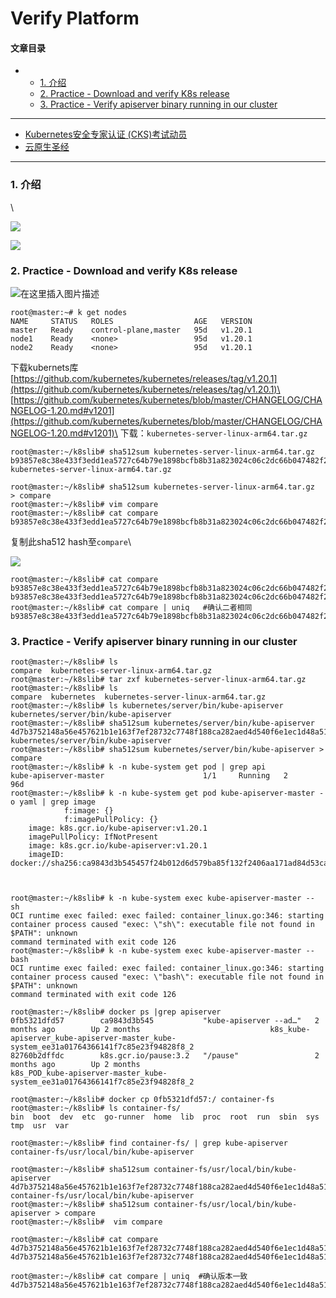 # Verify Platform

#### 文章目录

*
  * [1. 介绍](broken-reference)
  * [2. Practice - Download and verify K8s release](broken-reference)
  * [3. Practice - Verify apiserver binary running in our cluster](broken-reference)

***

* [Kubernetes安全专家认证 (CKS)考试动员](https://ghostwritten.blog.csdn.net/article/details/112358241)
* [云原生圣经](https://ghostwritten.blog.csdn.net/article/details/108562082)

***

### 1. 介绍 <a href="#1__8" id="1__8"></a>

\


![](https://img-blog.csdnimg.cn/20210422163352933.png?shadow\_10,text\_aHR0cHM6Ly9ibG9nLmNzZG4ubmV0L3hpeGloYWhhbGVsZWhlaGU=,size\_16,color\_FFFFFF,t\_70)

![](https://img-blog.csdnimg.cn/20210422163449691.png?shadow\_10,text\_aHR0cHM6Ly9ibG9nLmNzZG4ubmV0L3hpeGloYWhhbGVsZWhlaGU=,size\_16,color\_FFFFFF,t\_70)

### 2. Practice - Download and verify K8s release <a href="#2_practice__download_and_verify_k8s_release_11" id="2_practice__download_and_verify_k8s_release_11"></a>

![在这里插入图片描述](https://img-blog.csdnimg.cn/20210422163505874.png?x-oss-process=image/watermark,type\_ZmFuZ3poZW5naGVpdGk,shadow\_10,text\_aHR0cHM6Ly9ibG9nLmNzZG4ubmV0L3hpeGloYWhhbGVsZWhlaGU=,size\_16,color\_FFFFFF,t\_70)

```
root@master:~# k get nodes
NAME     STATUS   ROLES                  AGE   VERSION
master   Ready    control-plane,master   95d   v1.20.1
node1    Ready    <none>                 95d   v1.20.1
node2    Ready    <none>                 95d   v1.20.1
```

下载kubernets库\
[https://github.com/kubernetes/kubernetes/releases/tag/v1.20.1](https://github.com/kubernetes/kubernetes/releases/tag/v1.20.1)\
[https://github.com/kubernetes/kubernetes/blob/master/CHANGELOG/CHANGELOG-1.20.md#v1201](https://github.com/kubernetes/kubernetes/blob/master/CHANGELOG/CHANGELOG-1.20.md#v1201)\
下载：`kubernetes-server-linux-arm64.tar.gz`

```
root@master:~/k8slib# sha512sum kubernetes-server-linux-arm64.tar.gz 
b93857e8c38e433f3edd1ea5727c64b79e1898bcfb8b31a823024c06c2dc66b047482f28d8e89db5c1aae99532a7820dc0212b2aa5a51de3b9c94aa88514b372  kubernetes-server-linux-arm64.tar.gz

root@master:~/k8slib# sha512sum kubernetes-server-linux-arm64.tar.gz  > compare
root@master:~/k8slib# vim compare
root@master:~/k8slib# cat compare
b93857e8c38e433f3edd1ea5727c64b79e1898bcfb8b31a823024c06c2dc66b047482f28d8e89db5c1aae99532a7820dc0212b2aa5a51de3b9c94aa88514b372
```

复制此sha512 hash至`compare`\


![](https://img-blog.csdnimg.cn/20210425153228226.png?shadow\_10,text\_aHR0cHM6Ly9ibG9nLmNzZG4ubmV0L3hpeGloYWhhbGVsZWhlaGU=,size\_16,color\_FFFFFF,t\_70)

```
root@master:~/k8slib# cat compare
b93857e8c38e433f3edd1ea5727c64b79e1898bcfb8b31a823024c06c2dc66b047482f28d8e89db5c1aae99532a7820dc0212b2aa5a51de3b9c94aa88514b372
b93857e8c38e433f3edd1ea5727c64b79e1898bcfb8b31a823024c06c2dc66b047482f28d8e89db5c1aae99532a7820dc0212b2aa5a51de3b9c94aa88514b372
root@master:~/k8slib# cat compare | uniq   #确认二者相同
b93857e8c38e433f3edd1ea5727c64b79e1898bcfb8b31a823024c06c2dc66b047482f28d8e89db5c1aae99532a7820dc0212b2aa5a51de3b9c94aa88514b372
```

### 3. Practice - Verify apiserver binary running in our cluster <a href="#3_practice__verify_apiserver_binary_running_in_our_cluster_46" id="3_practice__verify_apiserver_binary_running_in_our_cluster_46"></a>

```
root@master:~/k8slib# ls
compare  kubernetes-server-linux-arm64.tar.gz
root@master:~/k8slib# tar zxf kubernetes-server-linux-arm64.tar.gz 
root@master:~/k8slib# ls
compare  kubernetes  kubernetes-server-linux-arm64.tar.gz
root@master:~/k8slib# ls kubernetes/server/bin/kube-apiserver
kubernetes/server/bin/kube-apiserver
root@master:~/k8slib# sha512sum kubernetes/server/bin/kube-apiserver
4d7b3752148a56e457621b1e163f7ef28732c7748f188ca282aed4d540f6e1ec1d48a510ef6d31467d8756ba3f827e5637eb793b89e14eafd9127d6d5ab8424e  kubernetes/server/bin/kube-apiserver
root@master:~/k8slib# sha512sum kubernetes/server/bin/kube-apiserver > compare
root@master:~/k8slib# k -n kube-system get pod | grep api
kube-apiserver-master                      1/1     Running   2          96d
root@master:~/k8slib# k -n kube-system get pod kube-apiserver-master -o yaml | grep image
            f:image: {}
            f:imagePullPolicy: {}
    image: k8s.gcr.io/kube-apiserver:v1.20.1
    imagePullPolicy: IfNotPresent
    image: k8s.gcr.io/kube-apiserver:v1.20.1
    imageID: docker://sha256:ca9843d3b545457f24b012d6d579ba85f132f2406aa171ad84d53caa55e5de99



root@master:~/k8slib# k -n kube-system exec kube-apiserver-master -- sh
OCI runtime exec failed: exec failed: container_linux.go:346: starting container process caused "exec: \"sh\": executable file not found in $PATH": unknown
command terminated with exit code 126
root@master:~/k8slib# k -n kube-system exec kube-apiserver-master -- bash
OCI runtime exec failed: exec failed: container_linux.go:346: starting container process caused "exec: \"bash\": executable file not found in $PATH": unknown
command terminated with exit code 126

root@master:~/k8slib# docker ps |grep apiserver
0fb5321dfd57        ca9843d3b545           "kube-apiserver --ad…"   2 months ago        Up 2 months                             k8s_kube-apiserver_kube-apiserver-master_kube-system_ee31a01764366141f7c85e23f94828f8_2
82760b2dffdc        k8s.gcr.io/pause:3.2   "/pause"                 2 months ago        Up 2 months                             k8s_POD_kube-apiserver-master_kube-system_ee31a01764366141f7c85e23f94828f8_2

root@master:~/k8slib# docker cp 0fb5321dfd57:/ container-fs
root@master:~/k8slib# ls container-fs/
bin  boot  dev  etc  go-runner  home  lib  proc  root  run  sbin  sys  tmp  usr  var

root@master:~/k8slib# find container-fs/ | grep kube-apiserver
container-fs/usr/local/bin/kube-apiserver

root@master:~/k8slib# sha512sum container-fs/usr/local/bin/kube-apiserver
4d7b3752148a56e457621b1e163f7ef28732c7748f188ca282aed4d540f6e1ec1d48a510ef6d31467d8756ba3f827e5637eb793b89e14eafd9127d6d5ab8424e  container-fs/usr/local/bin/kube-apiserver
root@master:~/k8slib# sha512sum container-fs/usr/local/bin/kube-apiserver > compare
root@master:~/k8slib#  vim compare

root@master:~/k8slib# cat compare 
4d7b3752148a56e457621b1e163f7ef28732c7748f188ca282aed4d540f6e1ec1d48a510ef6d31467d8756ba3f827e5637eb793b89e14eafd9127d6d5ab8424e
4d7b3752148a56e457621b1e163f7ef28732c7748f188ca282aed4d540f6e1ec1d48a510ef6d31467d8756ba3f827e5637eb793b89e14eafd9127d6d5ab8424e

root@master:~/k8slib# cat compare | uniq  #确认版本一致
4d7b3752148a56e457621b1e163f7ef28732c7748f188ca282aed4d540f6e1ec1d48a510ef6d31467d8756ba3f827e5637eb793b89e14eafd9127d6d5ab8424e

```
